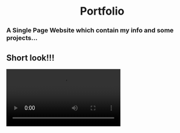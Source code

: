 <h1 align="center"> Portfolio</h1>
<h3 align="left">A Single Page Website which contain my info and some projects...</h3>
<h2 align ="left"> Short look!!!</h2>
<video src="https://user-images.githubusercontent.com/76841209/128590004-eda7c2de-c232-47be-9896-4287821c210b.mp4">
